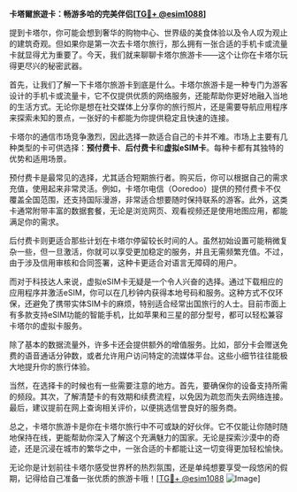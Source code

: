 **卡塔爾旅遊卡：畅游多哈的完美伴侣[[TG💪+ @esim1088](https://t.me/s/esim1088)]**

提到卡塔尔，你可能会想到奢华的购物中心、世界级的美食体验以及令人叹为观止的建筑奇观。但如果你是第一次去卡塔尔旅行，那么拥有一张合适的手机卡或流量卡就显得尤为重要了。今天，我们就来聊聊卡塔尔旅游卡——这个让你在卡塔尔玩得更尽兴的秘密武器。

首先，让我们了解一下卡塔尔旅游卡到底是什么。卡塔尔旅游卡是一种专门为游客设计的手机卡或流量卡，它不仅提供优质的网络服务，还能帮助你更好地融入当地的生活方式。无论你是想在社交媒体上分享你的旅行照片，还是需要导航应用程序来探索未知的景点，一张好的卡都能为你提供稳定且快速的连接。

卡塔尔的通信市场竞争激烈，因此选择一款适合自己的卡并不难。市场上主要有几种类型的卡可供选择：**预付费卡**、**后付费卡**和**虚拟eSIM卡**。每种卡都有其独特的优势和适用场景。

预付费卡是最常见的选择，尤其适合短期旅行者。购买后，你可以根据自己的需求充值，使用起来非常灵活。例如，卡塔尔电信（Ooredoo）提供的预付费卡不仅覆盖全国范围，还支持国际漫游，非常适合想要随时保持联系的游客。此外，这类卡通常附带丰富的数据套餐，无论是浏览网页、观看视频还是使用地图应用，都能满足你的需求。

后付费卡则更适合那些计划在卡塔尔停留较长时间的人。虽然初始设置可能稍微复杂一些，但一旦激活，你就可以享受更加稳定的服务，并且无需频繁充值。不过，由于涉及信用审核和合同签署，这种卡更适合对语言无障碍的用户。

而对于科技达人来说，虚拟eSIM卡无疑是一个令人兴奋的选择。通过下载相应的应用程序并激活eSIM，你可以在几秒钟内获得本地号码和服务。这种方式不仅环保，还避免了携带实体SIM卡的麻烦，特别适合经常出国旅行的人士。目前市面上有多款支持eSIM功能的智能手机，比如苹果和三星的部分型号，都可以轻松兼容卡塔尔的虚拟卡服务。

除了基本的数据流量外，许多卡还会提供额外的增值服务。比如，部分卡会赠送免费的语音通话分钟数，或者允许用户访问特定的流媒体平台。这些小细节往往能极大地提升你的旅行体验。

当然，在选择卡的时候也有一些需要注意的地方。首先，要确保你的设备支持所需的频段。其次，了解清楚卡的有效期和续费流程，以免因为疏忽而失去网络连接。最后，建议提前在网上查询相关评价，以便挑选信誉良好的服务商。

总之，卡塔尔旅游卡是你在卡塔尔旅行中不可或缺的好伙伴。它不仅能让你随时随地保持在线，更能帮助你深入了解这个充满魅力的国家。无论是探索沙漠中的奇迹，还是沉浸在城市的繁华之中，一张合适的卡都能让这一切变得更加轻松愉快。

无论你是计划前往卡塔尔感受世界杯的热烈氛围，还是单纯想要享受一段悠闲的假期，记得给自己准备一张优质的旅游卡哦！[[TG💪+ @esim1088](https://t.me/s/esim1088) ![Image](https://i.postimg.cc/4NQfJmqS/Snipaste-2025-05-13-00-14-12.png)]
